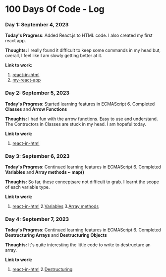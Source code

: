 # 100 Days Of Code - Log

### Day 1: September 4, 2023

**Today's Progress**: Added React.js to HTML code. I also created my first react app.

**Thoughts:** I really found it difficult to keep some commands in my head but, overall, I feel like I am slowly getting better at it.

**Link to work:** 
1. [react-in-html](https://github.com/sdabbey/React-tutorial/tree/main/react-in-html)
2. [my-react-app](https://github.com/sdabbey/React-tutorial/tree/main/my-react-app)


### Day 2: September 5, 2023
**Today's Progress**: Started learning features in ECMAScript 6. Completed **Classes** and **Arrow Functions**

**Thoughts:** I had fun with the arrow functions. Easy to use and understand. The Contructors in Classes are stuck in my head. I am hopeful today.

**Link to work:** 
1. [react-in-html](https://github.com/sdabbey/React-tutorial/blob/master/main.html)


### Day 3: September 6, 2023
**Today's Progress**: Continued learning features in ECMAScript 6. Completed **Variables** and **Array methods ~ map()**

**Thoughts:** So far, these conceptsare not difficult to grab. I learnt the scope of each variable type.

**Link to work:** 
1. [react-in-html](https://github.com/sdabbey/React-tutorial/blob/master/main.html)
2.[Variables](https://www.w3schools.com/react/react_es6_variables.asp)
3.[Array methods](https://www.w3schools.com/react/react_es6_array_methods.asp)


### Day 4: September 7, 2023
**Today's Progress**: Continued learning features in ECMAScript 6. Completed **Destructuring Arrays** and **Destructuring Objects**

**Thoughts:** It's quite interesting the little code to write to destructure an array.

**Link to work:** 
1. [react-in-html](https://github.com/sdabbey/React-tutorial/blob/master/main.html)
2.[Destructuring](https://www.w3schools.com/react/react_es6_destructuring.asp)
